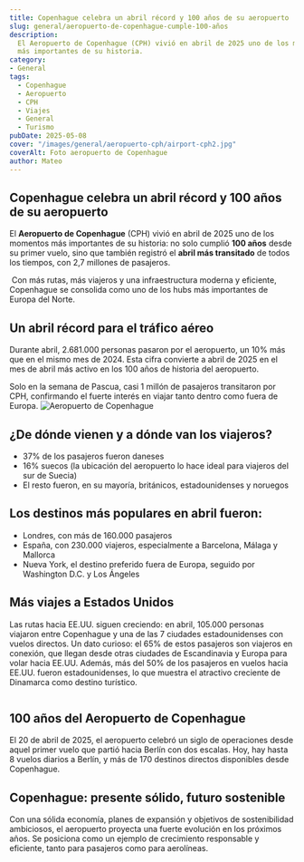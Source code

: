 ```yaml
---
title: Copenhague celebra un abril récord y 100 años de su aeropuerto
slug: general/aeropuerto-de-copenhague-cumple-100-años
description: 
  El Aeropuerto de Copenhague (CPH) vivió en abril de 2025 uno de los momentos
  más importantes de su historia.
category: 
- General
tags:
  - Copenhague
  - Aeropuerto
  - CPH
  - Viajes
  - General
  - Turismo
pubDate: 2025-05-08
cover: "/images/general/aeropuerto-cph/airport-cph2.jpg"
coverAlt: Foto aeropuerto de Copenhague
author: Mateo
---
```


## Copenhague celebra un abril récord y 100 años de su aeropuerto

El **Aeropuerto de Copenhague** (CPH) vivió en abril de 2025 uno de los momentos más importantes de su historia: no solo cumplió **100 años** desde su primer vuelo, sino que también registró el **abril más transitado** de todos los tiempos, con 2,7 millones de pasajeros.

<img src="/images/general/aeropuerto-cph/airport-cph.jpg" alt="">
Con más rutas, más viajeros y una infraestructura moderna y eficiente, Copenhague se consolida como uno de los hubs más importantes de Europa del Norte.

## Un abril récord para el tráfico aéreo

Durante abril, 2.681.000 personas pasaron por el aeropuerto, un 10% más que en el mismo mes de 2024. Esta cifra convierte a abril de 2025 en el mes de abril más activo en los 100 años de historia del aeropuerto.

Solo en la semana de Pascua, casi 1 millón de pasajeros transitaron por CPH, confirmando el fuerte interés en viajar tanto dentro como fuera de Europa. <img src="/images/general/aeropuerto-cph/cph4.jpg" alt="Aeropuerto de Copenhague">

## ¿De dónde vienen y a dónde van los viajeros?

* 37% de los pasajeros fueron daneses
* 16% suecos (la ubicación del aeropuerto lo hace ideal para viajeros del sur de Suecia)
* El resto fueron, en su mayoría, británicos, estadounidenses y noruegos

## Los destinos más populares en abril fueron:

* Londres, con más de 160.000 pasajeros
* España, con 230.000 viajeros, especialmente a Barcelona, Málaga y Mallorca
* Nueva York, el destino preferido fuera de Europa, seguido por Washington D.C. y Los Ángeles

## Más viajes a Estados Unidos

Las rutas hacia EE.UU. siguen creciendo: en abril, 105.000 personas viajaron entre Copenhague y una de las 7 ciudades estadounidenses con vuelos directos.
Un dato curioso: el 65% de estos pasajeros son viajeros en conexión, que llegan desde otras ciudades de Escandinavia y Europa para volar hacia EE.UU.
Además, más del 50% de los pasajeros en vuelos hacia EE.UU. fueron estadounidenses, lo que muestra el atractivo creciente de Dinamarca como destino turístico.

<img src="/images/general/aeropuerto-cph/cph3.jpg" alt="">

## 100 años del Aeropuerto de Copenhague

El 20 de abril de 2025, el aeropuerto celebró un siglo de operaciones desde aquel primer vuelo que partió hacia Berlín con dos escalas. Hoy, hay hasta 8 vuelos diarios a Berlín, y más de 170 destinos directos disponibles desde Copenhague.

## Copenhague: presente sólido, futuro sostenible

Con una sólida economía, planes de expansión y objetivos de sostenibilidad ambiciosos, el aeropuerto proyecta una fuerte evolución en los próximos años. Se posiciona como un ejemplo de crecimiento responsable y eficiente, tanto para pasajeros como para aerolíneas.
